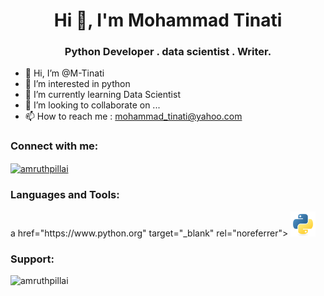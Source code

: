 <h1 align="center">Hi 👋, I'm Mohammad Tinati</h1>
<h3 align="center">Python Developer . data scientist . Writer.</h3>

- 👋 Hi, I’m @M-Tinati
- 👀 I’m interested in python
- 🌱 I’m currently learning Data Scientist
- 💞️ I’m looking to collaborate on ...
- 📫 How to reach me : mohammad_tinati@yahoo.com

<!---
M-Tinati/M-Tinati is a ✨ special ✨ repository because its `README.md` (this file) appears on your GitHub profile.
You can click the Preview link to take a look at your changes.
--->
<h3 align="left">Connect with me:</h3>
<a href="https://linkedin.com/in/mohammadtinati" target="blank"><img align="center" src="https://raw.githubusercontent.com/rahuldkjain/github-profile-readme-generator/master/src/images/icons/Social/linked-in-alt.svg" alt="amruthpillai" height="30" width="40" /></a>

<h3 align="left">Languages and Tools:</h3>
a href="https://www.python.org" target="_blank" rel="noreferrer"> <img src="https://raw.githubusercontent.com/devicons/devicon/master/icons/python/python-original.svg" alt="python" width="40" height="40"/> 

<h3 align="left">Support:</h3>
<p><a href="[https://www.buymeacoffee.com/](https://www.buymeacoffee.com/mohammadtinati)"> <img align="left" src="https://cdn.buymeacoffee.com/buttons/v2/default-yellow.png" height="50" width="210" alt="amruthpillai" /></a></p><br><br>

